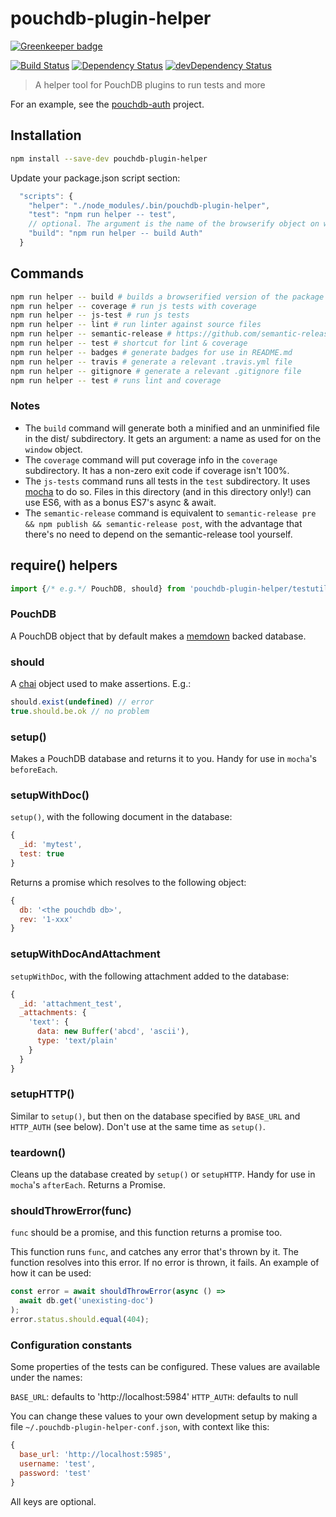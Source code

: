 pouchdb-plugin-helper
=====================

[![Greenkeeper badge](https://badges.greenkeeper.io/pouchdb/pouchdb-plugin-helper.svg)](https://greenkeeper.io/)

[![Build Status](https://travis-ci.org/pouchdb/pouchdb-plugin-helper.svg?branch=master)](https://travis-ci.org/pouchdb/pouchdb-plugin-helper)
[![Dependency Status](https://david-dm.org/pouchdb/pouchdb-plugin-helper.svg)](https://david-dm.org/pouchdb/pouchdb-plugin-helper)
[![devDependency Status](https://david-dm.org/pouchdb/pouchdb-plugin-helper/dev-status.svg)](https://david-dm.org/pouchdb/pouchdb-plugin-helper#info=devDependencies)

> A helper tool for PouchDB plugins to run tests and more

For an example, see the
[pouchdb-auth](https://github.com/pouchdb/pouchdb-auth) project.

Installation
------------

```bash
npm install --save-dev pouchdb-plugin-helper
```

Update your package.json script section:
```javascript
  "scripts": {
    "helper": "./node_modules/.bin/pouchdb-plugin-helper",
    "test": "npm run helper -- test",
    // optional. The argument is the name of the browserify object on window
    "build": "npm run helper -- build Auth"
  }
```

Commands
--------

```bash
npm run helper -- build # builds a browserified version of the package
npm run helper -- coverage # run js tests with coverage
npm run helper -- js-test # run js tests
npm run helper -- lint # run linter against source files
npm run helper -- semantic-release # https://github.com/semantic-release/semantic-release
npm run helper -- test # shortcut for lint & coverage
npm run helper -- badges # generate badges for use in README.md
npm run helper -- travis # generate a relevant .travis.yml file
npm run helper -- gitignore # generate a relevant .gitignore file
npm run helper -- test # runs lint and coverage
```

### Notes

- The ``build`` command will generate both a minified and an unminified
  file in the dist/ subdirectory. It gets an argument: a name as used for
  on the ``window`` object.
- The ``coverage`` command will put coverage info in the ``coverage``
  subdirectory. It has a non-zero exit code if coverage isn't 100%.
- The ``js-tests`` command runs all tests in the ``test`` subdirectory. It uses
  [mocha](https://mochajs.org/) to do so. Files in this directory (and in this
  directory only!) can use ES6, with as a bonus ES7's async & await.
- The ``semantic-release`` command is equivalent to
  ``semantic-release pre && npm publish && semantic-release post``, with
  the advantage that there's no need to depend on the semantic-release
  tool yourself.

require() helpers
-----------------

```javascript
import {/* e.g.*/ PouchDB, should} from 'pouchdb-plugin-helper/testutils');
```

### PouchDB
A PouchDB object that by default makes a
[memdown](https://github.com/Level/memdown) backed database.

### should
A [chai](http://chaijs.com/) object used to make assertions. E.g.:

```javascript
should.exist(undefined) // error
true.should.be.ok // no problem
```

### setup()
Makes a PouchDB database and returns it to you. Handy for use in ``mocha``'s
``beforeEach``.

### setupWithDoc()
``setup()``, with the following document in the database:
```javascript
{
  _id: 'mytest',
  test: true
}
```

Returns a promise which resolves to the following object:
```javascript
{
  db: '<the pouchdb db>',
  rev: '1-xxx'
}
```

### setupWithDocAndAttachment
``setupWithDoc``, with the following attachment added to the database:
```javascript
{
  _id: 'attachment_test',
  _attachments: {
    'text': {
      data: new Buffer('abcd', 'ascii'),
      type: 'text/plain'
    }
  }
}
```

### setupHTTP()
Similar to ``setup()``, but then on the database specified by ``BASE_URL`` and ``HTTP_AUTH`` (see below). Don't use at the same time as ``setup()``.

### teardown()
Cleans up the database created by ``setup()`` or ``setupHTTP``. Handy for use in ``mocha``'s
``afterEach``. Returns a Promise.

### shouldThrowError(func)
``func`` should be a promise, and this function returns a promise too.

This function runs ``func``, and catches any error that's thrown by it. The
function resolves into this error. If no error is thrown, it fails. An example
of how it can be used:

```javascript
const error = await shouldThrowError(async () =>
  await db.get('unexisting-doc')
);
error.status.should.equal(404);
```

### Configuration constants
Some properties of the tests can be configured. These values are available under
the names:

``BASE_URL``: defaults to 'http://localhost:5984'
``HTTP_AUTH``: defaults to null

You can change these values to your own development setup by making a file
``~/.pouchdb-plugin-helper-conf.json``, with context like this:

```javascript
{
  base_url: 'http://localhost:5985',
  username: 'test',
  password: 'test'
}
```

All keys are optional.
